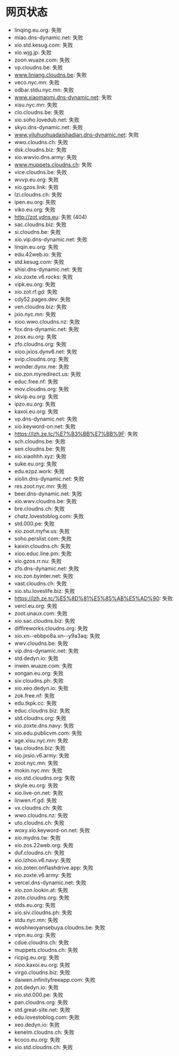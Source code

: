 # 网页状态
- linqing.eu.org: 失败
- miao.dns-dynamic.net: 失败
- xio.std.kesug.com: 失败
- xio.wjg.jp: 失败
- zoon.wuaze.com: 失败
- vp.cloudns.be: 失败
- www.liniang.cloudns.be: 失败
- veco.nyc.mn: 失败
- odbar.stdu.nyc.mn: 失败
- www.xiaomaomi.dns-dynamic.net: 失败
- xisu.nyc.mn: 失败
- clo.cloudns.be: 失败
- xio.soho.lovedub.net: 失败
- skyo.dns-dynamic.net: 失败
- www.yiluhuohuadaishadian.dns-dynamic.net: 失败
- wwo.cloudns.ch: 失败
- dsk.cloudns.biz: 失败
- xio.wwvio.dns.army: 失败
- www.muppets.cloudns.ch: 失败
- vice.cloudns.be: 失败
- wvvp.eu.org: 失败
- xio.gzos.link: 失败
- lzi.cloudns.ch: 失败
- ipen.eu.org: 失败
- viko.eu.org: 失败
- http://zot.ydns.eu: 失败 (404)
- sac.cloudns.biz: 失败
- si.cloudns.be: 失败
- xio.vip.dns-dynamic.net: 失败
- linqin.eu.org: 失败
- edu.42web.io: 失败
- std.kesug.com: 失败
- shisi.dns-dynamic.net: 失败
- xio.zoxte.v6.rocks: 失败
- vipk.eu.org: 失败
- xio.zot.rf.gd: 失败
- cdy52.pages.dev: 失败
- ven.cloudns.biz: 失败
- jxio.nyc.mn: 失败
- xioo.wwo.cloudns.nz: 失败
- fox.dns-dynamic.net: 失败
- zosx.eu.org: 失败
- zfo.cloudns.org: 失败
- xioo.jxios.dynv6.net: 失败
- svip.cloudns.org: 失败
- wonder.dynx.me: 失败
- xio.zon.myredirect.us: 失败
- educ.free.nf: 失败
- mov.cloudns.org: 失败
- skvip.eu.org: 失败
- ipzo.eu.org: 失败
- kaxoi.eu.org: 失败
- vp.dns-dynamic.net: 失败
- xio.keyword-on.net: 失败
- https://lzh.ze.tc/%E7%B3%BB%E7%BB%9F: 失败
- sch.cloudns.be: 失败
- sen.cloudns.be: 失败
- xio.xiaohhh.xyz: 失败
- suke.eu.org: 失败
- edu.ezpz.work: 失败
- xiolin.dns-dynamic.net: 失败
- res.zoot.nyc.mn: 失败
- beer.dns-dynamic.net: 失败
- xio.wwv.cloudns.be: 失败
- bre.cloudns.ch: 失败
- chatz.lovestoblog.com: 失败
- std.000.pe: 失败
- xio.zoot.myfw.us: 失败
- soho.perslist.com: 失败
- kaixin.cloudns.ch: 失败
- xioo.educ.line.pm: 失败
- xio.gzos.rr.nu: 失败
- zfo.dns-dynamic.net: 失败
- xio.zon.byinter.net: 失败
- vast.cloudns.ch: 失败
- xio.stu.loveslife.biz: 失败
- https://lzh.ze.tc/%E5%8D%81%E5%85%AB%E5%AD%90: 失败
- vercl.eu.org: 失败
- zoot.unaux.com: 失败
- xio.sac.cloudns.biz: 失败
- diffireworks.cloudns.org: 失败
- xio.xn--ebbpo8a.xn--y9a3aq: 失败
- wwv.cloudns.be: 失败
- vip.dns-dynamic.net: 失败
- std.dedyn.io: 失败
- inwen.wuaze.com: 失败
- xongan.eu.org: 失败
- siv.cloudns.ph: 失败
- xio.xeo.dedyn.io: 失败
- zok.free.nf: 失败
- edu.tkpk.cc: 失败
- educ.cloudns.biz: 失败
- std.cloudns.org: 失败
- xio.zoxte.dns.navy: 失败
- xio.edu.publicvm.com: 失败
- age.xisu.nyc.mn: 失败
- tau.cloudns.biz: 失败
- xio.jxsio.v6.army: 失败
- zoot.nyc.mn: 失败
- mokin.nyc.mn: 失败
- xio.std.cloudns.org: 失败
- skyle.eu.org: 失败
- xio.live-on.net: 失败
- linwen.rf.gd: 失败
- vx.cloudns.ch: 失败
- wwo.cloudns.nz: 失败
- uto.cloudns.ch: 失败
- woxy.xio.keyword-on.net: 失败
- xio.mydns.tw: 失败
- xio.zos.22web.org: 失败
- duf.cloudns.ch: 失败
- xio.lzhoo.v6.navy: 失败
- xio.zoten.onflashdrive.app: 失败
- xio.zoxte.v6.army: 失败
- vercel.dns-dynamic.net: 失败
- xio.zon.lookin.at: 失败
- zote.cloudns.org: 失败
- stds.eu.org: 失败
- xio.siv.cloudns.ph: 失败
- stdu.nyc.mn: 失败
- woshiwoyansebuya.cloudns.be: 失败
- vipn.eu.org: 失败
- cdue.cloudns.ch: 失败
- muppets.cloudns.ch: 失败
- ricpig.eu.org: 失败
- xioo.kaxoi.eu.org: 失败
- virgo.cloudns.biz: 失败
- daiwen.infinityfreeapp.com: 失败
- zot.dedyn.io: 失败
- xio.std.000.pe: 失败
- pan.cloudns.org: 失败
- std.great-site.net: 失败
- edu.lovestoblog.com: 失败
- xeo.dedyn.io: 失败
- kenelm.cloudns.ch: 失败
- kcoco.eu.org: 失败
- xio.std.cloudns.ch: 失败
